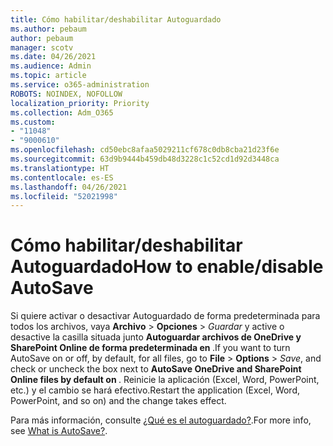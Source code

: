 ```yaml
---
title: Cómo habilitar/deshabilitar Autoguardado
ms.author: pebaum
author: pebaum
manager: scotv
ms.date: 04/26/2021
ms.audience: Admin
ms.topic: article
ms.service: o365-administration
ROBOTS: NOINDEX, NOFOLLOW
localization_priority: Priority
ms.collection: Adm_O365
ms.custom:
- "11048"
- "9000610"
ms.openlocfilehash: cd50ebc8afaa5029211cf678c0db8cba21d23f6e
ms.sourcegitcommit: 63d9b9444b459db48d3228c1c52cd1d92d3448ca
ms.translationtype: HT
ms.contentlocale: es-ES
ms.lasthandoff: 04/26/2021
ms.locfileid: "52021998"
---
```

# <a name="how-to-enabledisable-autosave"></a><span data-ttu-id="addd5-102">Cómo habilitar/deshabilitar Autoguardado</span><span class="sxs-lookup"><span data-stu-id="addd5-102">How to enable/disable AutoSave</span></span>

<span data-ttu-id="addd5-103">Si quiere activar o desactivar Autoguardado de forma predeterminada para todos los archivos, vaya **Archivo** > **Opciones** > *Guardar* y active o desactive la casilla situada junto **Autoguardar archivos de OneDrive y SharePoint Online de forma predeterminada en <application>**.</span><span class="sxs-lookup"><span data-stu-id="addd5-103">If you want to turn AutoSave on or off, by default, for all files, go to **File** > **Options** > *Save*, and check or uncheck the box next to **AutoSave OneDrive and SharePoint Online files by default on <application>**.</span></span> <span data-ttu-id="addd5-104">Reinicie la aplicación (Excel, Word, PowerPoint, etc.) y el cambio se hará efectivo.</span><span class="sxs-lookup"><span data-stu-id="addd5-104">Restart the application (Excel, Word, PowerPoint, and so on) and the change takes effect.</span></span> 

<span data-ttu-id="addd5-105">Para más información, consulte [¿Qué es el autoguardado?](https://support.microsoft.com/topic/what-is-autosave-6d6bd723-ebfd-4e40-b5f6-ae6e8088f7a5?ui=en-us&rs=en-us&ad=us).</span><span class="sxs-lookup"><span data-stu-id="addd5-105">For more info, see [What is AutoSave?](https://support.microsoft.com/topic/what-is-autosave-6d6bd723-ebfd-4e40-b5f6-ae6e8088f7a5?ui=en-us&rs=en-us&ad=us).</span></span>